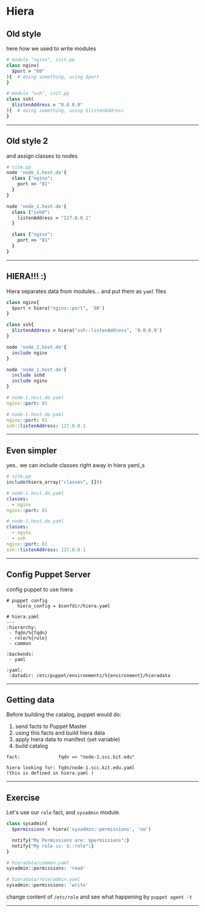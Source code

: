 # Hiera

## Old style

here how we used to write modules

```ruby
# module "nginx", init.pp
class nginx(
  $port = "80"
){  # doing something, using $port
}

# module "ssh", init.pp
class ssh(
  $listenAddress = "0.0.0.0"
){  # doing something, using $listenAddress
}
```

---

## Old style 2

and assign classes to nodes

```ruby
# site.pp
node 'node_1.host.de'{
  class {"nginx":
    port => "81"
  }
}

node 'node_1.host.de'{
  class {"sshd":
    listenAddress = "127.0.0.1"
  }

  class {"nginx":
    port => "81"
  }
}
```

---

## HIERA!!! :)

Hiera separates data from modules...  and put them as `yaml` files

```ruby
class nginx{
  $port = hiera("nginx::port", '80')
}

class ssh{
  $listenAddress = hiera("ssh::listenAddress", '0.0.0.0')
}

node 'node_1.host.de'{
  include nginx
}

node 'node_1.host.de'{
  include sshd
  include nginx
}
```

```yaml
# node-1.host.de.yaml
nginx::port: 81

# node-1.host.de.yaml
nginx::port: 81
ssh::listenAddress: 127.0.0.1
```

---

## Even simpler

yes.. we can include classes right away in hiera yaml_s

```ruby
# site.pp
include(hiera_array("classes", []))

```

```yaml
# node-1.host.de.yaml
classes:
  - nginx
nginx::port: 81

# node-1.host.de.yaml
classes:
  - nginx
  - ssh
nginx::port: 81
ssh::listenAddress: 127.0.0.1
```

---

## Config Puppet Server

config puppet to use hiera

```
# puppet config
    hiera_config = $confdir/hiera.yaml
```

```
# hiera.yaml
---
:hierarchy:
 - fqdn/%{fqdn}
 - role/%{role}
 - common

:backends:
 - yaml

:yaml:
 :datadir: /etc/puppet/environments/%{environment}/hieradata

```

---

## Getting data

Before building the catalog, puppet would do:

 1. send facts to Puppet Master
 2. using this facts and build hiera data
 3. apply hiera data to manifest (set variable)
 4. build catalog

```
fact:              fqdn => "node-1.scc.kit.edu"

hiera looking for: fqdn/node-1.scc.kit.edu.yaml
(this is defined in hiera.yaml )
```

---

## Exercise

Let's use our `role` fact, and `sysadmin` module.

```ruby
class sysadmin{
  $permissions = hiera('sysadmin::permissions', 'no')

  notify{"My Permissions are: $permissions":}
  notify{"My role is: $::role":}
}
```

```bash
# hieradata/common.yaml
sysadmin::permissions: 'read'

# hieradata/role/admin.yaml
sysadmin::permissions: 'write'

```

change content of `/etc/role` and see what happening by `puppet agent -t`

---
